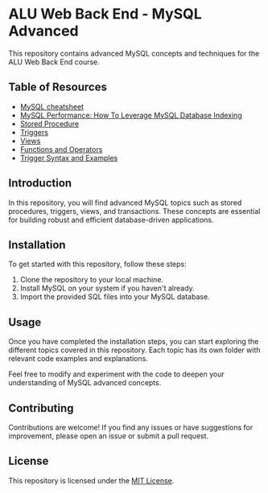 # ALU Web Back End - MySQL Advanced

This repository contains advanced MySQL concepts and techniques for the ALU Web Back End course.

## Table of Resources

- [MySQL cheatsheet](https://devhints.io/mysql)
- [MySQL Performance: How To Leverage MySQL Database Indexing](https://www.liquidweb.com/blog/mysql-optimization-how-to-leverage-mysql-database-indexing/)
- [Stored Procedure](https://www.w3resource.com/mysql/mysql-procedure.php)
- [Triggers](https://www.w3resource.com/mysql/mysql-triggers.php)
- [Views](https://www.w3resource.com/mysql/mysql-views.php)
- [Functions and Operators](https://dev.mysql.com/doc/refman/5.7/en/functions.html)
- [Trigger Syntax and Examples](https://dev.mysql.com/doc/refman/5.7/en/trigger-syntax.html)

## Introduction

In this repository, you will find advanced MySQL topics such as stored procedures, triggers, views, and transactions. These concepts are essential for building robust and efficient database-driven applications.

## Installation

To get started with this repository, follow these steps:

1. Clone the repository to your local machine.
2. Install MySQL on your system if you haven't already.
3. Import the provided SQL files into your MySQL database.

## Usage

Once you have completed the installation steps, you can start exploring the different topics covered in this repository. Each topic has its own folder with relevant code examples and explanations.

Feel free to modify and experiment with the code to deepen your understanding of MySQL advanced concepts.

## Contributing

Contributions are welcome! If you find any issues or have suggestions for improvement, please open an issue or submit a pull request.

## License

This repository is licensed under the [MIT License](LICENSE).
